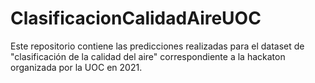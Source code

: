 # ClasificacionCalidadAireUOC

Este repositorio contiene las predicciones realizadas para el dataset de "clasificación de la calidad del aire" correspondiente a la hackaton organizada por la UOC en 2021.
